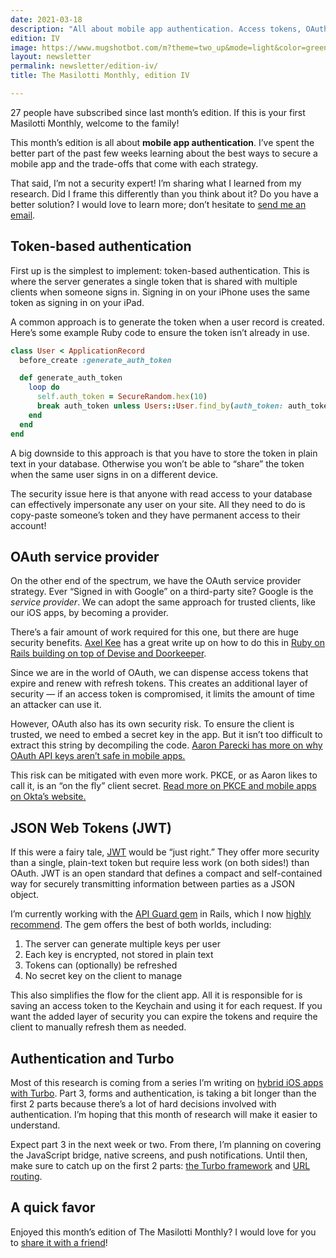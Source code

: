 ```yaml
---
date: 2021-03-18
description: "All about mobile app authentication. Access tokens, OAuth, PKCE, JWT and more!"
edition: IV
image: https://www.mugshotbot.com/m?theme=two_up&mode=light&color=green&pattern=diagonal_lines&image=d33ff6b7&url=https://masilotti.com/newsletter/edition-iv/
layout: newsletter
permalink: newsletter/edition-iv/
title: The Masilotti Monthly, edition IV

---
```


27 people have subscribed since last month’s edition. If this is your first Masilotti Monthly, welcome to the family!

This month’s edition is all about **mobile app authentication**. I’ve spent the better part of the past few weeks learning about the best ways to secure a mobile app and the trade-offs that come with each strategy.

That said, I’m not a security expert! I’m sharing what I learned from my research. Did I frame this differently than you think about it? Do you have a better solution? I would love to learn more; don’t hesitate to [send me an email](mailto:joe@masilotti.com).

## Token-based authentication

First up is the simplest to implement: token-based authentication. This is where the server generates a single token that is shared with multiple clients when someone signs in. Signing in on your iPhone uses the same token as signing in on your iPad.

A common approach is to generate the token when a user record is created. Here’s some example Ruby code to ensure the token isn’t already in use.

```ruby
class User < ApplicationRecord
  before_create :generate_auth_token

  def generate_auth_token
    loop do
      self.auth_token = SecureRandom.hex(10)
      break auth_token unless Users::User.find_by(auth_token: auth_token)
    end
  end
end
```

A big downside to this approach is that you have to store the token in plain text in your database. Otherwise you won’t be able to “share” the token when the same user signs in on a different device.

The security issue here is that anyone with read access to your database can effectively impersonate any user on your site. All they need to do is copy-paste someone’s token and they have permanent access to their account!

## OAuth service provider

On the other end of the spectrum, we have the OAuth service provider strategy. Ever “Signed in with Google” on a third-party site? Google is the *service provider*. We can adopt the same approach for trusted clients, like our iOS apps, by becoming a provider.

There’s a fair amount of work required for this one, but there are huge security benefits. [Axel Kee](https://twitter.com/soulchildpls) has a great write up on how to do this in [Ruby on Rails building on top of Devise and Doorkeeper](https://rubyyagi.com/rails-api-authentication-devise-doorkeeper/). 

Since we are in the world of OAuth, we can dispense access tokens that expire and renew with refresh tokens. This creates an additional layer of security — if an access token is compromised, it limits the amount of time an attacker can use it.

However, OAuth also has its own security risk. To ensure the client is trusted, we need to embed a secret key in the app. But it isn’t too difficult to extract this string by decompiling the code. [Aaron Parecki has more on why OAuth API keys aren’t safe in mobile apps.](https://developer.okta.com/blog/2019/01/22/oauth-api-keys-arent-safe-in-mobile-apps)

This risk can be mitigated with even more work. PKCE, or as Aaron likes to call it, is an “on the fly” client secret. [Read more on PKCE and mobile apps on Okta’s website.](https://developer.okta.com/blog/2018/12/13/oauth-2-for-native-and-mobile-apps)

## JSON Web Tokens (JWT)

If this were a fairy tale, [JWT](https://jwt.io) would be “just right.” They offer more security than a single, plain-text token but require less work (on both sides!) than OAuth. JWT is an open standard that defines a compact and self-contained way for securely transmitting information between parties as a JSON object.

I’m currently working with the [API Guard gem](https://github.com/Gokul595/api_guard) in Rails, which I now [highly recommend](https://twitter.com/joemasilotti/status/1371961864200937473). The gem offers the best of both worlds, including:

1. The server can generate multiple keys per user
2. Each key is encrypted, not stored in plain text
3. Tokens can (optionally) be refreshed
4. No secret key on the client to manage

This also simplifies the flow for the client app. All it is responsible for is saving an access token to the Keychain and using it for each request. If you want the added layer of security you can expire the tokens and require the client to manually refresh them as needed.

## Authentication and Turbo

Most of this research is coming from a series I’m writing on [hybrid iOS apps with Turbo](https://masilotti.com/turbo-ios/). Part 3, forms and authentication, is taking a bit longer than the first 2 parts because there’s a lot of hard decisions involved with authentication. I’m hoping that this month of research will make it easier to understand.

Expect part 3 in the next week or two. From there, I’m planning on covering the JavaScript bridge, native screens, and push notifications. Until then, make sure to catch up on the first 2 parts: [the Turbo framework](https://masilotti.com/turbo-ios/hybrid-apps-with-turbo/) and [URL routing](https://masilotti.com/turbo-ios/url-routing/).

## A quick favor

Enjoyed this month’s edition of The Masilotti Monthly? I would love for you to [share it with a friend](https://twitter.com/intent/tweet?url=https%3A%2F%2Fmasilotti.com%2Fnewsletter%2Fedition-iv%2F&via=joemasilotti)!
